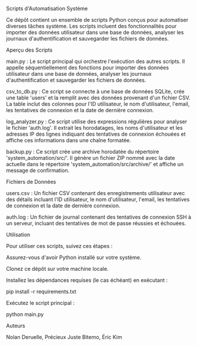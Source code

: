 Scripts d'Automatisation Système

Ce dépôt contient un ensemble de scripts Python conçus pour automatiser diverses tâches système. Les scripts incluent des fonctionnalités pour importer des données utilisateur dans une base de données, analyser les journaux d'authentification et sauvegarder les fichiers de données.

Aperçu des Scripts

main.py : Le script principal qui orchestre l'exécution des autres scripts. Il appelle séquentiellement des fonctions pour importer des données utilisateur dans une base de données, analyser les journaux d'authentification et sauvegarder les fichiers de données.

csv_to_db.py : Ce script se connecte à une base de données SQLite, crée une table 'users' et la remplit avec des données provenant d'un fichier CSV. La table inclut des colonnes pour l'ID utilisateur, le nom d'utilisateur, l'email, les tentatives de connexion et la date de dernière connexion.

log_analyzer.py : Ce script utilise des expressions régulières pour analyser le fichier 'auth.log'. Il extrait les horodatages, les noms d'utilisateur et les adresses IP des lignes indiquant des tentatives de connexion échouées et affiche ces informations dans une chaîne formatée.

backup.py : Ce script crée une archive horodatée du répertoire 'system_automation/src/'. Il génère un fichier ZIP nommé avec la date actuelle dans le répertoire 'system_automation/src/archive/' et affiche un message de confirmation.

Fichiers de Données

users.csv : Un fichier CSV contenant des enregistrements utilisateur avec des détails incluant l'ID utilisateur, le nom d'utilisateur, l'email, les tentatives de connexion et la date de dernière connexion.

auth.log : Un fichier de journal contenant des tentatives de connexion SSH à un serveur, incluant des tentatives de mot de passe réussies et échouées.

Utilisation

Pour utiliser ces scripts, suivez ces étapes :

Assurez-vous d'avoir Python installé sur votre système.

Clonez ce dépôt sur votre machine locale.

Installez les dépendances requises (le cas échéant) en exécutant :

pip install -r requirements.txt

Exécutez le script principal :

python main.py


Auteurs

Nolan Deruelle, Précieux Juste Bitemo, Éric Kim
